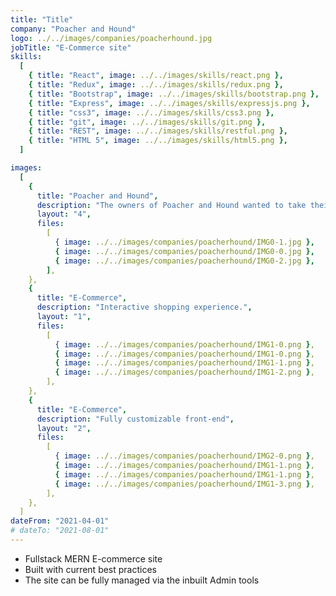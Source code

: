 ```yaml
---
title: "Title"
company: "Poacher and Hound"
logo: ../../images/companies/poacherhound.jpg
jobTitle: "E-Commerce site"
skills:
  [
    { title: "React", image: ../../images/skills/react.png },
    { title: "Redux", image: ../../images/skills/redux.png },
    { title: "Bootstrap", image: ../../images/skills/bootstrap.png },
    { title: "Express", image: ../../images/skills/expressjs.png },
    { title: "css3", image: ../../images/skills/css3.png },
    { title: "git", image: ../../images/skills/git.png },
    { title: "REST", image: ../../images/skills/restful.png },
    { title: "HTML 5", image: ../../images/skills/html5.png },
  ]

images:
  [
    {
      title: "Poacher and Hound",
      description: "The owners of Poacher and Hound wanted to take their catering business online .",
      layout: "4",
      files:
        [
          { image: ../../images/companies/poacherhound/IMG0-1.jpg },
          { image: ../../images/companies/poacherhound/IMG0-0.jpg },
          { image: ../../images/companies/poacherhound/IMG0-2.jpg },
        ],
    },
    {
      title: "E-Commerce",
      description: "Interactive shopping experience.",
      layout: "1",
      files:
        [
          { image: ../../images/companies/poacherhound/IMG1-0.png },
          { image: ../../images/companies/poacherhound/IMG1-0.png },
          { image: ../../images/companies/poacherhound/IMG1-1.png },
          { image: ../../images/companies/poacherhound/IMG1-2.png },
        ],
    },
    {
      title: "E-Commerce",
      description: "Fully customizable front-end",
      layout: "2",
      files:
        [
          { image: ../../images/companies/poacherhound/IMG2-0.png },
          { image: ../../images/companies/poacherhound/IMG1-1.png },
          { image: ../../images/companies/poacherhound/IMG1-1.png },
          { image: ../../images/companies/poacherhound/IMG1-3.png },
        ],
    },
  ]
dateFrom: "2021-04-01"
# dateTo: "2021-08-01"
---
```


- Fullstack MERN E-commerce site
- Built with current best practices
- The site can be fully managed via the inbuilt Admin tools
